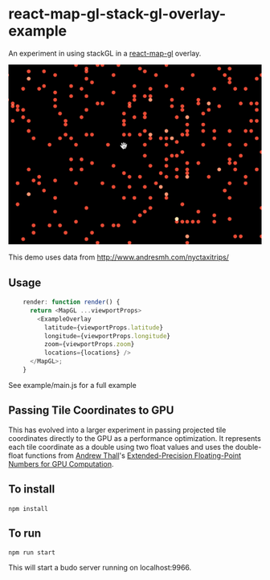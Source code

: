 # react-map-gl-stack-gl-overlay-example

An experiment in using stackGL in a
[react-map-gl](https://github.com/uber/react-map-gl) overlay.

![](demo.gif)

This demo uses data from http://www.andresmh.com/nyctaxitrips/

## Usage

````js
    render: function render() {
      return <MapGL ...viewportProps>
        <ExampleOverlay
          latitude={viewportProps.latitude}
          longitude={viewportProps.longitude}
          zoom={viewportProps.zoom}
          locations={locations} />
      </MapGL>;
    }
````

See example/main.js for a full example

## Passing Tile Coordinates to GPU

This has evolved into a larger experiment in passing projected tile coordinates
directly to the GPU as a performance optimization. It represents each tile
coordinate as a double using two float values and uses the double-float
functions from [Andrew Thall](http://andrewthall.org/)'s
[Extended-Precision Floating-Point Numbers for GPU Computation](http://andrewthall.org/papers/df64_qf128.pdf).


## To install

    npm install

## To run

    npm run start

This will start a budo server running on localhost:9966.
